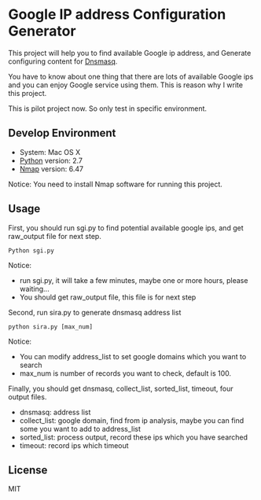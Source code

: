 Google IP address Configuration Generator
======
This project will help you to find available Google ip address, and Generate configuring content for [Dnsmasq].

You have to know about one thing that there are lots of available Google ips and you can enjoy Google service using them.
 This is reason why I write this project. 

This is pilot project now. So only test in specific environment.

Develop Environment
-------
* System: Mac OS X
* [Python] version: 2.7
* [Nmap] version: 6.47

Notice: You need to install Nmap software for running this project.

Usage
-------
First, you should run sgi.py to find potential available google ips, and get raw_output file for next step.

    Python sgi.py
Notice: 

* run sgi.py, it will take a few minutes, maybe one or more hours, please waiting...
* You should get raw_output file, this file is for next step


Second, run sira.py to generate dnsmasq address list

    python sira.py [max_num]
Notice: 

* You can modify address_list to set google domains which you want to search 
* max_num is number of records you want to check, default is 100.

Finally, you should get dnsmasq, collect_list, sorted_list, timeout, four output files.

* dnsmasq: address list
* collect_list: google domain, find from ip analysis, maybe you can find some you want to add to address_list
* sorted_list: process output, record these ips which you have searched
* timeout: record ips which timeout

License
-------
MIT


[Dnsmasq]:  http://www.thekelleys.org.uk/dnsmasq/doc.html
[Python]:   https://www.python.org/
[Nmap]:     http://nmap.org/
